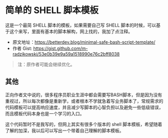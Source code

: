 # 简单的 SHELL 脚本模板

这是一个最简 SHELL 脚本的模板，如果需要自己写 SHELL 脚本的时候，可以基于这个来写，里面有基本的脚本解构，网上找的，我加了点注释。

* 原文地址：https://betterdev.blog/minimal-safe-bash-script-template/
* 作者 Gist: https://gist.github.com/m-radzikowski/53e0b39e9a59a1518990e76c2bff8038

> 注：原作者可能会继续优化。

## 其他

正向作者文中说的，很多程序员职业生涯中都会需要写BASH脚本，但是因为没有重视过，所以每次都像是重新学，或者根本不学就急着写业务脚本了，常规需求的代码模板可以提高响应速度，并且减少写脚本的心智负担以及避免一些低级错误，而且模板代码本身也是一个学习的入口。

这个代码暂时不是我写的，但网上其实有很多个版本的 shell 脚本模板，希望随着了解的加深，我以后可以写出一个带着自己理解的脚本模板。